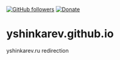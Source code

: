 [![GitHub followers](https://img.shields.io/github/followers/yshinkarev.svg?style=social&label=Follow)](https://github.com/yshinkarev)
[![Donate](https://img.shields.io/badge/Donate-%24-blue.svg?longCache=true)](https://www.paypal.me/yshinkarev)
# yshinkarev.github.io
yshinkarev.ru redirection